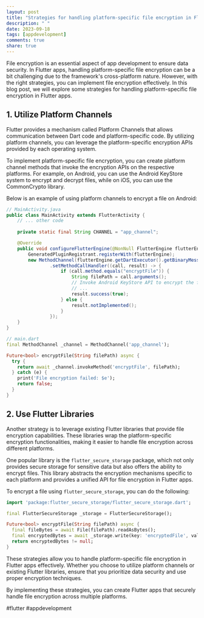 ```yaml
---
layout: post
title: "Strategies for handling platform-specific file encryption in Flutter apps."
description: " "
date: 2023-09-18
tags: [appdevelopment]
comments: true
share: true
---
```


File encryption is an essential aspect of app development to ensure data security. In Flutter apps, handling platform-specific file encryption can be a bit challenging due to the framework's cross-platform nature. However, with the right strategies, you can implement file encryption effectively. In this blog post, we will explore some strategies for handling platform-specific file encryption in Flutter apps.

## 1. Utilize Platform Channels

Flutter provides a mechanism called Platform Channels that allows communication between Dart code and platform-specific code. By utilizing platform channels, you can leverage the platform-specific encryption APIs provided by each operating system.

To implement platform-specific file encryption, you can create platform channel methods that invoke the encryption APIs on the respective platforms. For example, on Android, you can use the Android KeyStore system to encrypt and decrypt files, while on iOS, you can use the CommonCrypto library.

Below is an example of using platform channels to encrypt a file on Android:

```java
// MainActivity.java
public class MainActivity extends FlutterActivity {
    // ... other code
  
    private static final String CHANNEL = "app_channel";

    @Override
    public void configureFlutterEngine(@NonNull FlutterEngine flutterEngine) {
        GeneratedPluginRegistrant.registerWith(flutterEngine);
        new MethodChannel(flutterEngine.getDartExecutor().getBinaryMessenger(), CHANNEL)
                .setMethodCallHandler((call, result) -> {
                    if (call.method.equals("encryptFile")) {
                        String filePath = call.arguments();
                        // Invoke Android KeyStore API to encrypt the file
                        // ...
                        result.success(true);
                    } else {
                        result.notImplemented();
                    }
                });
    }
}
```

```dart
// main.dart
final MethodChannel _channel = MethodChannel('app_channel');

Future<bool> encryptFile(String filePath) async {
  try {
    return await _channel.invokeMethod('encryptFile', filePath);
  } catch (e) {
    print('File encryption failed: $e');
    return false;
  }
}
```

## 2. Use Flutter Libraries

Another strategy is to leverage existing Flutter libraries that provide file encryption capabilities. These libraries wrap the platform-specific encryption functionalities, making it easier to handle file encryption across different platforms.

One popular library is the `flutter_secure_storage` package, which not only provides secure storage for sensitive data but also offers the ability to encrypt files. This library abstracts the encryption mechanisms specific to each platform and provides a unified API for file encryption in Flutter apps.

To encrypt a file using `flutter_secure_storage`, you can do the following:

```dart
import 'package:flutter_secure_storage/flutter_secure_storage.dart';

final FlutterSecureStorage _storage = FlutterSecureStorage();

Future<bool> encryptFile(String filePath) async {
  final fileBytes = await File(filePath).readAsBytes();
  final encryptedBytes = await _storage.write(key: 'encryptedFile', value: fileBytes);
  return encryptedBytes != null;
}
```

These strategies allow you to handle platform-specific file encryption in Flutter apps effectively. Whether you choose to utilize platform channels or existing Flutter libraries, ensure that you prioritize data security and use proper encryption techniques.

By implementing these strategies, you can create Flutter apps that securely handle file encryption across multiple platforms.

#flutter #appdevelopment